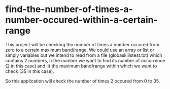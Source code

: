 # find-the-number-of-times-a-number-occured-within-a-certain-range
This project will be checking the number of times a number occured from zero to a certain maximum band/range.
We could use an array or list or simply variables but we intend to read from a file (globaskillstest.txt) which contains 2 numbers, 
i) the number we want to find its number of occurrence (2 in this case) and 
ii) the maximum band/range within which we want to check (35 in this case).

So this application will check the number of times 2 occured from 0 to 35.

